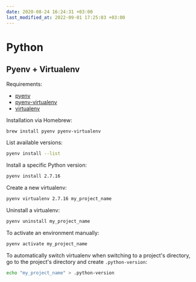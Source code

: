```yaml
---
date: 2020-08-24 16:24:31 +03:00
last_modified_at: 2022-09-01 17:25:03 +03:00
---
```


# Python

## Pyenv + Virtualenv

Requirements:

- [pyenv](https://github.com/pyenv/pyenv)
- [pyenv-virtualenv](https://github.com/pyenv/pyenv-virtualenv)
- [virtualenv](https://github.com/pypa/virtualenv)

Installation via Homebrew:

```sh
brew install pyenv pyenv-virtualenv
```

List available versions:

``` sh
pyenv install --list
```

Install a specific Python version:

```sh
pyenv install 2.7.16
```

Create a new virtualenv:

```sh
pyenv virtualenv 2.7.16 my_project_name
```

Uninstall a virtualenv:

```sh
pyenv uninstall my_project_name
```

To activate an environment manually:

```sh
pyenv activate my_project_name
```

To automatically switch virtualenv when switching to a project's directory, go
to the project's directory and create `.python-version`:

```sh
echo "my_project_name" > .python-version
```
